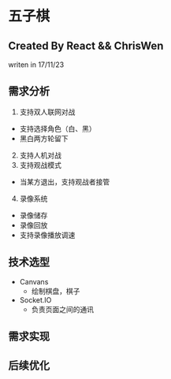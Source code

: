 # 五子棋
Created By React && ChrisWen
---
writen in 17/11/23
## 需求分析
1. 支持双人联网对战
  - 支持选择角色（白、黑）
  - 黑白两方轮留下
2. 支持人机对战
3. 支持观战模式
  - 当某方退出，支持观战者接管
4. 录像系统
  - 录像储存
  - 录像回放
  - 支持录像播放调速

## 技术选型
- Canvans
  + 绘制棋盘，棋子
- Socket.IO
  + 负责页面之间的通讯

## 需求实现
## 后续优化
